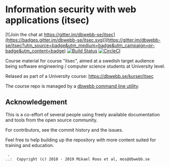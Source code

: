 Information security with web applications (itsec)
===================

[![Join the chat at https://gitter.im/dbwebb-se/itsec](https://badges.gitter.im/dbwebb-se/itsec.svg)](https://gitter.im/dbwebb-se/itsec?utm_source=badge&utm_medium=badge&utm_campaign=pr-badge&utm_content=badge)
[![Build Status](https://travis-ci.org/dbwebb-se/design.svg?branch=master)](https://travis-ci.org/dbwebb-se/design)
[![CircleCI](https://circleci.com/gh/dbwebb-se/design.svg?style=svg)](https://circleci.com/gh/dbwebb-se/design)

Course material for course "itsec", aimed at a swedish target audience being software engineering / computer science students at University level. 

Relased as part of a University course: https://dbwebb.se/kurser/itsec

The course repo is managed by a [dbwebb command line utility](https://dbwebb.se/dbwebb-cli).



Acknowledgement
-------------------

This is a co-effort of several people using freely available documentation and tools from the open source community. 

For contributors, see the commit history and the issues.

Feel free to help building up the repository with more content suited for training and education.



```                                                            
 .                                                             
..:  Copyright (c) 2018 - 2019 Mikael Roos et al, mos@dbwebb.se
```                                                            
